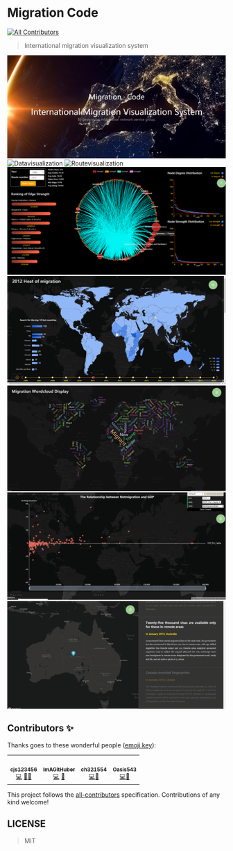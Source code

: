 # Migration Code
<!-- ALL-CONTRIBUTORS-BADGE:START - Do not remove or modify this section -->
[![All Contributors](https://img.shields.io/badge/all_contributors-4-orange.svg?style=flat-square)](#contributors-)
<!-- ALL-CONTRIBUTORS-BADGE:END -->

> International migration visualization system

![Overview](https://github.com/happyOlaf/migrationVisualization/blob/cjs/content/0.png)
![Datavisualization](https://github.com/happyOlaf/migrationVisualization/blob/cjs/content/1.gif)
![Routevisualization](https://github.com/happyOlaf/migrationVisualization/blob/cjs/content/2.gif)
![Network](https://github.com/happyOlaf/migrationVisualization/blob/cjs/content/3.gif)
![Googletrend](https://github.com/happyOlaf/migrationVisualization/blob/cjs/content/4.gif)
![Wordcloud](https://github.com/happyOlaf/migrationVisualization/blob/cjs/content/5.gif)
![Economy](https://github.com/happyOlaf/migrationVisualization/blob/cjs/content/6.gif)
![Policy](https://github.com/happyOlaf/migrationVisualization/blob/cjs/content/7.gif)

## Contributors ✨

Thanks goes to these wonderful people ([emoji key](https://allcontributors.org/docs/en/emoji-key)):

<!-- ALL-CONTRIBUTORS-LIST:START - Do not remove or modify this section -->
<!-- prettier-ignore-start -->
<!-- markdownlint-disable -->
<table>
  <tr>
    <td align="center"><a href="https://github.com/cjs123456"><img src="https://avatars2.githubusercontent.com/u/52772958?s=400&u=ad1503ea0ab5c4906b0618639862e191a64d4d77&v=4" width="100px;" alt=""/><br /><sub><b>cjs123456</b></sub></a><br /><a href="https://github.com/happyOlaf/migrationVisualization/commits?author=cjs123456" title="Code">💻</a>  <a href="#design-cjs123456" title="Design">🎨</a><a href="document-cjs123456" title="Document">📖</a></td>
    <td align="center"><a href="https://github.com/ImAGitHuber"><img src="https://avatars2.githubusercontent.com/u/55989065?s=400&u=9eb63701e2b333a420489c4d90289870427cc444&v=4" width="100px;" alt=""/><br /><sub><b>ImAGitHuber</b></sub></a><br /><a href="https://github.com/happyOlaf/migrationVisualization/commits?author=ImAGitHuber" title="Code">💻</a> <a href="#data-ImAGitHuber" title="Data">🔣</a></td>
    <td align="center"><a href="https://github.com/ch321554"><img src="https://avatars1.githubusercontent.com/u/64955488?s=400&v=4" width="100px;" alt=""/><br /><sub><b>ch321554</b></sub></a><br /><a href="https://github.com/happyOlaf/migrationVisualization/commits?author=ch321554" title="Code">💻</a><a href="#data-ch321554" title="Database">🔧</a> 
    <td align="center"><a href="https://github.com/Oasis543"><img src="https://avatars2.githubusercontent.com/u/53004652?s=400&v=4" width="100px;" alt=""/><br /><sub><b>Oasis543</b></sub></a><br /><a href="https://github.com/happyOlaf/migrationVisualization" title="Code">💻</a><a href="#data-Oasis543" title="Data">🔣</a> </td>
  </tr>
</table>

<!-- markdownlint-enable -->
<!-- prettier-ignore-end -->
<!-- ALL-CONTRIBUTORS-LIST:END -->

This project follows the [all-contributors](https://github.com/all-contributors/all-contributors) specification. Contributions of any kind welcome!

## LICENSE
> MIT

